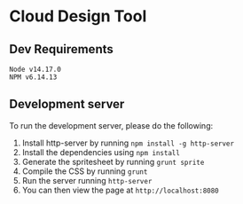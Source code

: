 # Cloud Design Tool

## Dev Requirements
    Node v14.17.0
    NPM v6.14.13

## Development server
To run the development server, please do the following:

1. Install http-server by running `npm install -g http-server`
2. Install the dependencies using `npm install`
3. Generate the spritesheet by running `grunt sprite`
4. Compile the CSS by running `grunt`
5. Run the server running `http-server`
6. You can then view the page at `http://localhost:8080`

